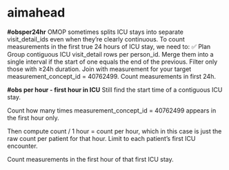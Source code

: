 # aimahead

**#obsper24hr**
OMOP sometimes splits ICU stays into separate visit_detail_ids even when they’re clearly continuous. To count measurements in the first true 24 hours of ICU stay, we need to:
✅ Plan
Group contiguous ICU visit_detail rows per person_id.
Merge them into a single interval if the start of one equals the end of the previous.
Filter only those with ≥24h duration.
Join with measurement for your target measurement_concept_id = 40762499.
Count measurements in first 24h.

**#obs per hour - first hour in ICU**
Still find the start time of a contiguous ICU stay.

Count how many times measurement_concept_id = 40762499 appears in the first hour only.

Then compute count / 1 hour = count per hour, which in this case is just the raw count per patient for that hour.
Limit to each patient’s first ICU encounter.

Count measurements in the first hour of that first ICU stay.



